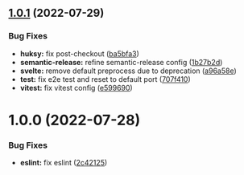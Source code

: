 ## [1.0.1](https://github.com/zigang93/sveltekit-boilerplate/compare/v1.0.0...v1.0.1) (2022-07-29)

### Bug Fixes

- **huksy:** fix post-checkout ([ba5bfa3](https://github.com/zigang93/sveltekit-boilerplate/commit/ba5bfa384babf13e3b353e4d00d6ed92fdc5d0e0))
- **semantic-release:** refine semantic-release config ([1b27b2d](https://github.com/zigang93/sveltekit-boilerplate/commit/1b27b2dbf3c4f68d98254438ef305724277b2b1b))
- **svelte:** remove default preprocess due to deprecation ([a96a58e](https://github.com/zigang93/sveltekit-boilerplate/commit/a96a58e0dab23f336bc2277ebee737cfde849131))
- **test:** fix e2e test and reset to default port ([707f410](https://github.com/zigang93/sveltekit-boilerplate/commit/707f410c5430677d6d7e874c253b182679194ed3))
- **vitest:** fix vitest config ([e599690](https://github.com/zigang93/sveltekit-boilerplate/commit/e599690b7f3b82f869eeda59b1749d7a4fed1274))

# 1.0.0 (2022-07-28)

### Bug Fixes

- **eslint:** fix eslint ([2c42125](https://github.com/zigang93/sveltekit-boilerplate/commit/2c42125a2eda1b99e38c08fa61f6b011d4fae3b5))

